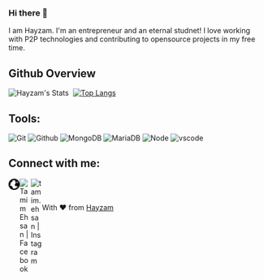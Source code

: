 ### Hi there 👋

I am Hayzam. I'm an entrepreneur and an eternal studnet! I love working with P2P technologies and contributing to opensource projects in my free time.
 
## Github Overview

<img align="left" alt="Hayzam's Stats" src="https://github-readme-stats.vercel.app/api?username=hayzamjs&show_icons=true" />    &nbsp;
[![Top Langs](https://github-readme-stats.vercel.app/api/top-langs/?username=hayzamjs)](https://github.com/anuraghazra/github-readme-stats) 

## Tools:

![Git](https://img.shields.io/badge/-Git-000000?style=flat&logo=git)
![Github](https://img.shields.io/badge/-Github-000000?style=flat&logo=github)
![MongoDB](https://img.shields.io/badge/-MongoDB-000000?style=flat&logo=mongodb)
![MariaDB](https://img.shields.io/badge/-MariaDB-000000?style=flat&logo=mariadb)
![Node](https://img.shields.io/badge/-Node-000000?style=flat&logo=node.js)
![vscode](https://img.shields.io/badge/-vscode-000000?style=flat&logo=vscode)

 ## Connect with me:

[<img align="left" alt="Hayzam" width="22px" src="https://raw.githubusercontent.com/iconic/open-iconic/master/svg/globe.svg" />][website]
[<img align="left" alt="Tamim Ehsan | Facebook" width="22px" src="https://cdn.jsdelivr.net/npm/simple-icons@v3/icons/twitter.svg" />][twitter]
[<img align="left" alt="tamim.ehsan | Instagram" width="22px" src="https://cdn.jsdelivr.net/npm/simple-icons@v3/icons/instagram.svg" />][instagram]

[website]: https://hayzam.com
[instagram]: https://instagram.com/hayzam.js
[twitter]: https://instagram.com/hayzam_js

<br><br>

With ♥ from [Hayzam](https://github.com/hayzamjs)
